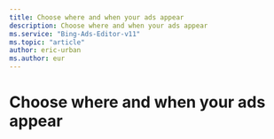 ```yaml
---
title: Choose where and when your ads appear
description: Choose where and when your ads appear
ms.service: "Bing-Ads-Editor-v11"
ms.topic: "article"
author: eric-urban
ms.author: eur
---
```


# Choose where and when your ads appear


